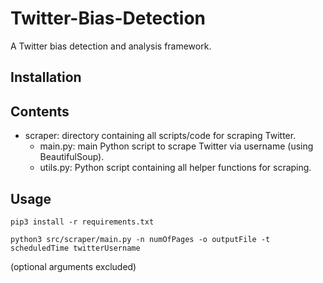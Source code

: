 # Twitter-Bias-Detection
A Twitter bias detection and analysis framework.

## Installation

## Contents
* scraper: directory containing all scripts/code for scraping Twitter.
    * main.py: main Python script to scrape Twitter via username (using BeautifulSoup).
    * utils.py: Python script containing all helper functions for scraping.

## Usage
`pip3 install -r requirements.txt`

`python3 src/scraper/main.py -n numOfPages -o outputFile -t scheduledTime twitterUsername` 

(optional arguments excluded)
